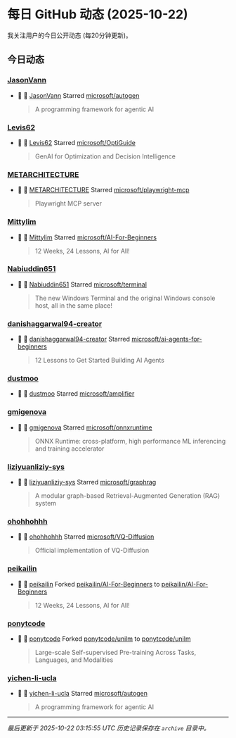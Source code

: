 # 每日 GitHub 动态 (2025-10-22)

我关注用户的今日公开动态 (每20分钟更新)。

## 今日动态

### [JasonVann](https://github.com/JasonVann)
- 🌟 👤 [JasonVann](https://github.com/JasonVann) Starred [microsoft/autogen](https://github.com/microsoft/autogen)
  > A programming framework for agentic AI

### [Levis62](https://github.com/Levis62)
- 🌟 👤 [Levis62](https://github.com/Levis62) Starred [microsoft/OptiGuide](https://github.com/microsoft/OptiGuide)
  > GenAI for Optimization and Decision Intelligence

### [METARCHlTECTURE](https://github.com/METARCHlTECTURE)
- 🌟 👤 [METARCHlTECTURE](https://github.com/METARCHlTECTURE) Starred [microsoft/playwright-mcp](https://github.com/microsoft/playwright-mcp)
  > Playwright MCP server

### [Mittylim](https://github.com/Mittylim)
- 🌟 👤 [Mittylim](https://github.com/Mittylim) Starred [microsoft/AI-For-Beginners](https://github.com/microsoft/AI-For-Beginners)
  > 12 Weeks, 24 Lessons, AI for All!

### [Nabiuddin651](https://github.com/Nabiuddin651)
- 🌟 👤 [Nabiuddin651](https://github.com/Nabiuddin651) Starred [microsoft/terminal](https://github.com/microsoft/terminal)
  > The new Windows Terminal and the original Windows console host, all in the same place!

### [danishaggarwal94-creator](https://github.com/danishaggarwal94-creator)
- 🌟 👤 [danishaggarwal94-creator](https://github.com/danishaggarwal94-creator) Starred [microsoft/ai-agents-for-beginners](https://github.com/microsoft/ai-agents-for-beginners)
  > 12 Lessons to Get Started Building AI Agents

### [dustmoo](https://github.com/dustmoo)
- 🌟 👤 [dustmoo](https://github.com/dustmoo) Starred [microsoft/amplifier](https://github.com/microsoft/amplifier)

### [gmigenova](https://github.com/gmigenova)
- 🌟 👤 [gmigenova](https://github.com/gmigenova) Starred [microsoft/onnxruntime](https://github.com/microsoft/onnxruntime)
  > ONNX Runtime: cross-platform, high performance ML inferencing and training accelerator

### [liziyuanliziy-sys](https://github.com/liziyuanliziy-sys)
- 🌟 👤 [liziyuanliziy-sys](https://github.com/liziyuanliziy-sys) Starred [microsoft/graphrag](https://github.com/microsoft/graphrag)
  > A modular graph-based Retrieval-Augmented Generation (RAG) system

### [ohohhohhh](https://github.com/ohohhohhh)
- 🌟 👤 [ohohhohhh](https://github.com/ohohhohhh) Starred [microsoft/VQ-Diffusion](https://github.com/microsoft/VQ-Diffusion)
  > Official implementation of VQ-Diffusion

### [peikailin](https://github.com/peikailin)
- 🍴 👤 [peikailin](https://github.com/peikailin) Forked [peikailin/AI-For-Beginners](https://github.com/peikailin/AI-For-Beginners) to [peikailin/AI-For-Beginners](https://github.com/peikailin/AI-For-Beginners)
  > 12 Weeks, 24 Lessons, AI for All!

### [ponytcode](https://github.com/ponytcode)
- 🍴 👤 [ponytcode](https://github.com/ponytcode) Forked [ponytcode/unilm](https://github.com/ponytcode/unilm) to [ponytcode/unilm](https://github.com/ponytcode/unilm)
  > Large-scale Self-supervised Pre-training Across Tasks, Languages, and Modalities

### [yichen-li-ucla](https://github.com/yichen-li-ucla)
- 🌟 👤 [yichen-li-ucla](https://github.com/yichen-li-ucla) Starred [microsoft/autogen](https://github.com/microsoft/autogen)
  > A programming framework for agentic AI


---
*最后更新于 2025-10-22 03:15:55 UTC*
*历史记录保存在 `archive` 目录中。*
